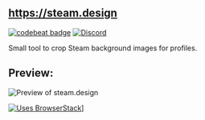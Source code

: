 ## https://steam.design
[![codebeat badge](https://codebeat.co/badges/104ae168-7f7e-48bb-9e21-1eb3d0062bbc)](https://codebeat.co/projects/github-com-sapic-sapic-master)
 [![Discord](https://discordapp.com/api/guilds/304986224467378177/widget.png)](https://discord.gg/jnqnHuX)


Small tool to crop Steam background images for profiles.

## Preview:

![Preview of steam.design](http://i.oddball.tf/ppIHb.jpg?raw=true)

[![Uses BrowserStack](https://i.oddball.tf/8W9UiP.png?raw=true)](https://www.browserstack.com)]

